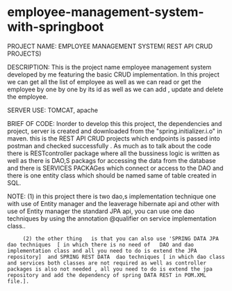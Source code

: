 # employee-management-system-with-springboot

PROJECT NAME: EMPLOYEE MANAGEMENT SYSTEM( REST API CRUD PROJECTS)

DESCRIPTION: This is the project name employee management system developed by me featuring the basic CRUD implementation. In this project we can get all the list of employee as well as we can  read or get the employee by one by one by its id as well as we can add , update and delete the employee.

SERVER USE: TOMCAT, apache

BRIEF OF CODE: Inorder to develop this this project, the dependencies and project,  server  is created and downloaded from the "spring.initializer.i.o" in maven. this is the REST API CRUD projects which endpoints is passed into postman and checked successfully .
As much as to talk about the code there is RESTcontroller package where all the bussiness logic is written as well as there is DAO,S packags for accessing the data from the database and there is SERVICES PACKAGes which connect or access to the DAO and there is one entity class which should be named same of table created in SQL.

NOTE: (1) in this project there is two dao,s implementation technique one with use of Entity manager and the leaverage  hibernate api and other with  use of Entity manager the standard JPA api, you can use one dao techniques by using the
annotation @qualifier on service implementation class..

         (2) the other thing   is that you can also use 'SPRING DATA JPA  dao techniques  [ in which there is no need of   DAO and dao implementation class and all you need to do is extend the JPA repository]  and SPRING REST DATA  dao techniques [ in which dao class and services both classes are not required as well as controller packages is also not needed , all you need to do is extend the jpa repository and add the dependency of spring DATA REST in POM.XML file.].


